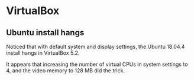 # VirtualBox

## Ubuntu install hangs

Noticed that with default system and display settings, the Ubuntu 18.04.4 install hangs in VirtualBox 5.2.

It appears that increasing the number of virtual CPUs in system settings to 4, and the video memory to 128 MB did the trick.

